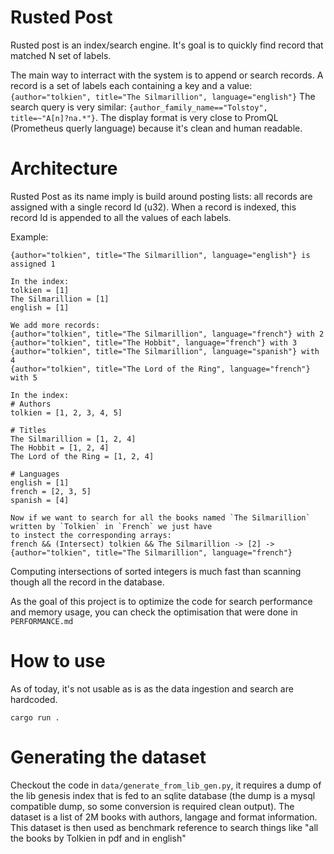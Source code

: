 # Rusted Post

Rusted post is an index/search engine. It's goal is to quickly find record that matched N set of labels.

The main way to interract with the system is to append or search records. A record is a set of labels each
containing a key and a value: `{author="tolkien", title="The Silmarillion", language="english"}`
The search query is very similar: `{author_family_name=="Tolstoy", title=~"A[n]?na.*"}`. The display
format is very close to PromQL (Prometheus querly language) because it's clean and human readable.

# Architecture

Rusted Post as its name imply is build around posting lists: all records are assigned with a single
record Id (u32). When a record is indexed, this record Id is appended to all the values of each labels.

Example:
```
{author="tolkien", title="The Silmarillion", language="english"} is assigned 1

In the index:
tolkien = [1]
The Silmarillion = [1]
english = [1]

We add more records:
{author="tolkien", title="The Silmarillion", language="french"} with 2
{author="tolkien", title="The Hobbit", language="french"} with 3
{author="tolkien", title="The Silmarillion", language="spanish"} with 4
{author="tolkien", title="The Lord of the Ring", language="french"} with 5

In the index:
# Authors
tolkien = [1, 2, 3, 4, 5]

# Titles
The Silmarillion = [1, 2, 4]
The Hobbit = [1, 2, 4]
The Lord of the Ring = [1, 2, 4]

# Languages
english = [1]
french = [2, 3, 5]
spanish = [4]

Now if we want to search for all the books named `The Silmarillion` written by `Tolkien` in `French` we just have
to instect the corresponding arrays:
french && (Intersect) tolkien && The Silmarillion -> [2] -> {author="tolkien", title="The Silmarillion", language="french"}
```

Computing intersections of sorted integers is much fast than scanning
though all the record in the database.

As the goal of this project is to optimize the code for search performance and memory usage, you can
check the optimisation that were done in `PERFORMANCE.md`


# How to use

As of today, it's not usable as is as the data ingestion and search are hardcoded.

```
cargo run .
```

# Generating the dataset

Checkout the code in `data/generate_from_lib_gen.py`, it requires a dump of the lib genesis index
that is fed to an sqlite database (the dump is a mysql compatible dump, so some conversion is required
clean output).
The dataset is a list of 2M books with authors, langage and format information. This dataset is then
used as benchmark reference to search things like "all the books by Tolkien in pdf and in english"
